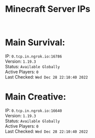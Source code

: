 
# Minecraft Server IPs

</br><h1>Main Survival:</h1>IP: `0.tcp.in.ngrok.io:16786` </br> Version: `1.19.3` </br> Status: `Available Globally` </br> Active Players: `0` </br> Last Checked: `Wed Dec 28 22:10:40 2022`
</br><h1>Main Creative:</h1>IP: `0.tcp.in.ngrok.io:16640` </br> Version: `1.19.3` </br> Status: `Available Globally` </br> Active Players: `0` </br> Last Checked: `Wed Dec 28 22:10:40 2022`
